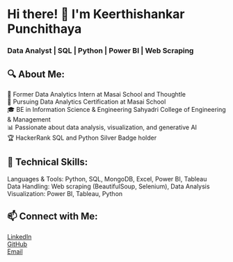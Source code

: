 # Hi there! 👋 I'm Keerthishankar Punchithaya
### Data Analyst | SQL | Python | Power BI | Web Scraping
## 🔍 About Me:

💼 Former Data Analytics Intern at Masai School and Thoughtle </br>
📜 Pursuing Data Analytics Certification at Masai School </br>
🎓 BE in Information Science & Engineering 
Sahyadri College of Engineering & Management </br>
📊 Passionate about data analysis, visualization, and generative AI </br>
🏆 HackerRank SQL and Python Silver Badge holder </br>
## 🔧 Technical Skills:

Languages & Tools: Python, SQL, MongoDB, Excel, Power BI, Tableau </br>
Data Handling: Web scraping (BeautifulSoup, Selenium), Data Analysis </br>
Visualization: Power BI, Tableau, Python </br>

## 📫 Connect with Me:

[LinkedIn]() </br>
[GitHub]() </br>
[Email](punchithayakeerthishankar@gmail.com) </br>
